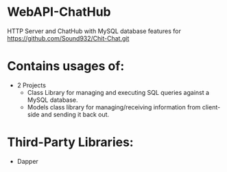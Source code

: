 # WebAPI-ChatHub
HTTP Server and ChatHub with MySQL database features for https://github.com/Sound932/Chit-Chat.git

# Contains usages of:
* 2 Projects
     * Class Library for managing and executing SQL queries against a MySQL database.
     * Models class library for managing/receiving information from client-side and sending it back out.
     
# Third-Party Libraries:
* Dapper
